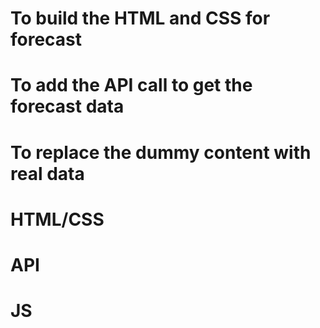 # To build the HTML and CSS for forecast

# To add the API call to get the forecast data

# To replace the dummy content with real data

# HTML/CSS

# API

# JS
